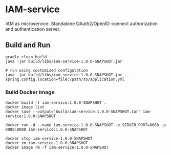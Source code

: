 # IAM-service
IAM as microservice. Standalone OAuth2/OpenID-connect authorization and authentication server. 

## Build and Run
```
gradle clean build
java -jar build/libs/iam-service-1.0.0-SNAPSHOT.jar

# run using customized configutation
java -jar build/libs/iam-service-1.0.0-SNAPSHOT.jar --spring.config.location=file:/path/to/application.yml
```

### Build Docker image 
```
docker build -t iam-service:1.0.0-SNAPSHOT .
docker image list
docker save --output="build/iam-service:1.0.0-SNAPSHOT.tar" iam-service:1.0.0-SNAPSHOT

docker run -d --name iam-service-1.0.0-SNAPSHOT -e SERVER_PORT=8080 -p 8080:8080 iam-service:1.0.0-SNAPSHOT

docker stop iam-service-1.0.0-SNAPSHOT
docker rm iam-service-1.0.0-SNAPSHOT
docker image rm -f iam-service:1.0.0-SNAPSHOT
```